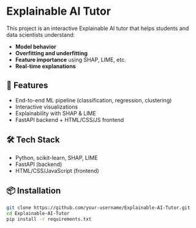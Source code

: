 # Explainable AI Tutor

This project is an interactive Explainable AI tutor that helps students and data scientists understand:
- **Model behavior**
- **Overfitting and underfitting**
- **Feature importance** using SHAP, LIME, etc.
- **Real-time explanations**

## 🚀 Features
- End-to-end ML pipeline (classification, regression, clustering)
- Interactive visualizations
- Explainability with SHAP & LIME
- FastAPI backend + HTML/CSS/JS frontend

## 🛠️ Tech Stack
- Python, scikit-learn, SHAP, LIME
- FastAPI (backend)
- HTML/CSS/JavaScript (frontend)

## 📦 Installation
```bash
git clone https://github.com/your-username/Explainable-AI-Tutor.git
cd Explainable-AI-Tutor
pip install -r requirements.txt
